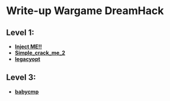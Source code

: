 # Write-up Wargame DreamHack

## Level 1:
* [**Inject ME!!**](https://github.com/anpm2/Cybersecurity/tree/5cda2173dbfdbe70150d4b16856fe91cfa1d4b7e/Reverse_Engineering/Write-up/Dream_Hack/inject_ME)
* [**Simple_crack_me_2**](https://github.com/anpm2/Cybersecurity/tree/5cda2173dbfdbe70150d4b16856fe91cfa1d4b7e/Reverse_Engineering/Write-up/Dream_Hack/simple_crack_me_2)
* [**legacyopt**](https://github.com/anpm2/Cybersecurity/tree/5cda2173dbfdbe70150d4b16856fe91cfa1d4b7e/Reverse_Engineering/Write-up/Dream_Hack/legacyopt)

## Level 3:
* [**babycmp**](https://github.com/anpm2/Cybersecurity/tree/5cda2173dbfdbe70150d4b16856fe91cfa1d4b7e/Reverse_Engineering/Write-up/Dream_Hack/babycmp)
